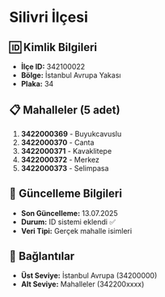 # Silivri İlçesi

## 🆔 Kimlik Bilgileri
- **İlçe ID:** 342100022
- **Bölge:** İstanbul Avrupa Yakası
- **Plaka:** 34

## 📋 Mahalleler (5 adet)

1. **3422000369** - Buyukcavuslu
2. **3422000370** - Canta
3. **3422000371** - Kavaklitepe
4. **3422000372** - Merkez
5. **3422000373** - Selimpasa

## 📅 Güncelleme Bilgileri
- **Son Güncelleme:** 13.07.2025
- **Durum:** ID sistemi eklendi ✅
- **Veri Tipi:** Gerçek mahalle isimleri

## 🔗 Bağlantılar
- **Üst Seviye:** İstanbul Avrupa (34200000)
- **Alt Seviye:** Mahalleler (342200xxxx)
